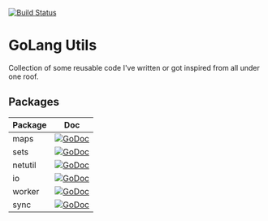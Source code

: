 [![Build Status](https://travis-ci.org/ashwanthkumar/golang-utils.svg?branch=master)](https://travis-ci.org/ashwanthkumar/golang-utils)
# GoLang Utils

Collection of some reusable code I've written or got inspired from all under one roof.

## Packages

| Package | Doc |
| --- | --- |
| maps  | [![GoDoc](https://godoc.org/github.com/ashwanthkumar/golang-utils/maps?status.svg)](https://godoc.org/github.com/ashwanthkumar/golang-utils/maps) |
| sets  | [![GoDoc](https://godoc.org/github.com/ashwanthkumar/golang-utils/sets?status.svg)](https://godoc.org/github.com/ashwanthkumar/golang-utils/sets) |
| netutil  | [![GoDoc](https://godoc.org/github.com/ashwanthkumar/golang-utils/netutil?status.svg)](https://godoc.org/github.com/ashwanthkumar/golang-utils/netutil) |
| io  | [![GoDoc](https://godoc.org/github.com/ashwanthkumar/golang-utils/io?status.svg)](https://godoc.org/github.com/ashwanthkumar/golang-utils/io) |
| worker  | [![GoDoc](https://godoc.org/github.com/ashwanthkumar/golang-utils/worker?status.svg)](https://godoc.org/github.com/ashwanthkumar/golang-utils/worker) |
| sync  | [![GoDoc](https://godoc.org/github.com/ashwanthkumar/golang-utils/sync?status.svg)](https://godoc.org/github.com/ashwanthkumar/golang-utils/sync) |
